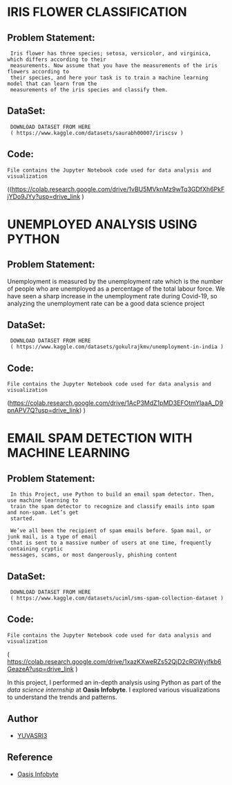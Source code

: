 # IRIS FLOWER CLASSIFICATION 

## Problem Statement:

     Iris flower has three species; setosa, versicolor, and virginica, which differs according to their
     measurements. Now assume that you have the measurements of the iris flowers according to
     their species, and here your task is to train a machine learning model that can learn from the
     measurements of the iris species and classify them.


## DataSet:

     DOWNLOAD DATASET FROM HERE
     ( https://www.kaggle.com/datasets/saurabh00007/iriscsv )



## Code:
     
    File contains the Jupyter Notebook code used for data analysis and visualization 
((https://colab.research.google.com/drive/1vBU5MVknMz9wTq3GDfXh6PkFjYDo9JYy?usp=drive_link ) 



# UNEMPLOYED ANALYSIS USING PYTHON 

## Problem Statement:

   Unemployment is measured by the unemployment rate which is the number of people
   who are unemployed as a percentage of the total labour force. We have seen a sharp
   increase in the unemployment rate during Covid-19, so analyzing the unemployment rate
   can be a good data science project


## DataSet:

     DOWNLOAD DATASET FROM HERE 
     ( https://www.kaggle.com/datasets/gokulrajkmv/unemployment-in-india )

## Code:
     
    File contains the Jupyter Notebook code used for data analysis and visualization 
(https://colab.research.google.com/drive/1AcP3MdZ1pMD3EFOtmYlaaA_D9pnAPV7Q?usp=drive_link) ) 

# EMAIL SPAM DETECTION WITH MACHINE LEARNING

## Problem Statement:

     In this Project, use Python to build an email spam detector. Then, use machine learning to
     train the spam detector to recognize and classify emails into spam and non-spam. Let’s get
     started.
     
     We’ve all been the recipient of spam emails before. Spam mail, or junk mail, is a type of email
     that is sent to a massive number of users at one time, frequently containing cryptic
     messages, scams, or most dangerously, phishing content
 
## DataSet:

     DOWNLOAD DATASET FROM HERE 
     ( https://www.kaggle.com/datasets/uciml/sms-spam-collection-dataset )

## Code:
     
    File contains the Jupyter Notebook code used for data analysis and visualization 
( https://colab.research.google.com/drive/1xazKXweRZs52QjD2cRGWyifkb6GeazeA?usp=drive_link )



In this project, I performed an in-depth analysis using Python as part of the _data science internship_ at **Oasis Infobyte**. I explored various visualizations to understand the trends and patterns. 


## Author

- [YUVASRI3](https://www.linkedin.com/in/yuvasri-p-b380b5258?utm_source=share&utm_campaign=share_via&utm_content=profile&utm_medium=android_app )

## Reference
 - [Oasis Infobyte](https://oasisinfobyte.com)
